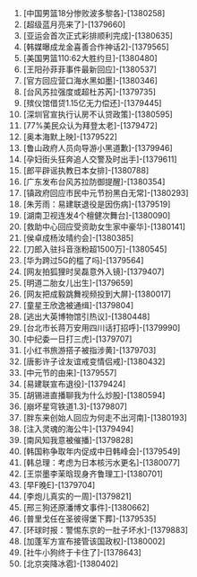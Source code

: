 
1. [中国男篮18分惨败波多黎各]-[1380258]
1. [超级蓝月亮来了]-[1379660]
1. [亚运会首次正式彩排顺利完成]-[1380635]
1. [韩媒曝成龙金喜善合作神话2]-[1379565]
1. [美国男篮110:62大胜约旦]-[1380480]
1. [王阳孙菲菲事件最新回应]-[1380537]
1. [官方回应营口海水黑如墨]-[1380346]
1. [台风苏拉强度或超杜苏芮]-[1379735]
1. [殡仪馆借贷1.15亿无力偿还]-[1379445]
1. [深圳官宣执行认房不认贷政策]-[1380595]
1. [77%美民众认为拜登太老]-[1379472]
1. [奥本海默上映]-[1379522]
1. [鲁山政府人员向导游小黑道歉]-[1379946]
1. [孕妇街头狂奔追人交警及时出手]-[1379611]
1. [郎平辟谣执教日本女排]-[1380788]
1. [广东发布台风苏拉防御提醒]-[1380354]
1. [镇政府回应市民中元节扮黑白无常]-[1380293]
1. [朱芳雨：易建联退役是因伤病]-[1379519]
1. [湖南卫视连发4个檀健次舞台]-[1380090]
1. [救助中心回应受资助女生家中豪华]-[1380141]
1. [侯卓成杨汝晴约会]-[1380385]
1. [刀郎入驻抖音涨粉超1500万]-[1380545]
1. [华为跨过5G的槛了吗]-[1379564]
1. [网友拍狐狸时吴磊意外入镜]-[1379407]
1. [明道二胎女儿出生]-[1379659]
1. [网友把成毅跳舞视频投到大屏]-[1380017]
1. [童星王欣逸被通缉]-[1379804]
1. [逃出大英博物馆引热议]-[1380448]
1. [台北市长蒋万安用四川话打招呼]-[1379990]
1. [中纪委一日打三虎]-[1379707]
1. [小红书旅游搭子被指涉黄]-[1379703]
1. [唐影许子诠友谊戒变情侣戒]-[1380432]
1. [中元节的由来]-[1379557]
1. [易建联宣布退役]-[1379424]
1. [胡锡进直播聊我为什么炒股]-[1380594]
1. [崩坏星穹铁道1.3]-[1379807]
1. [胖东来创始人回应为何走不出河南]-[1380193]
1. [注入灵魂的海公牛]-[1379494]
1. [南风知我意被催播]-[1379828]
1. [韩国称争取年内促成中日韩峰会]-[1379549]
1. [韩总理：考虑为日本核污水更名]-[1380077]
1. [王崇墨李茉晗现身齐鲁理工]-[1380701]
1. [早F晚E]-[1379704]
1. [李炮儿真实的一周]-[1379821]
1. [邢三狗还原潘博文事件]-[1380662]
1. [普里戈任在圣彼得堡下葬]-[1379535]
1. [环球时报：警惕东京的一肚子坏水]-[1379883]
1. [加蓬军方宣布接管该国政权]-[1380002]
1. [社牛小狗终于卡住了]-[1378643]
1. [北京突降冰雹]-[1380402]